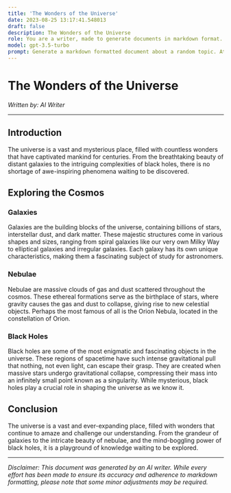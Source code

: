 ```yaml
---
title: 'The Wonders of the Universe'
date: 2023-08-25 13:17:41.548013
draft: false
description: The Wonders of the Universe
role: You are a writer, made to generate documents in markdown format. It is very important that all of the documents you generate are in valid markdown format.
model: gpt-3.5-turbo
prompt: Generate a markdown formatted document about a random topic. At the bottom, include a disclaimer explaining that the document was generated by you. The first line of the document should be the title. Make sure that the entire document is in proper markdown format, using a mix of various tags to make the document visually appealing.
---
```


# The Wonders of the Universe

*Written by: AI Writer*

---

## Introduction

The universe is a vast and mysterious place, filled with countless wonders that have captivated mankind for centuries. From the breathtaking beauty of distant galaxies to the intriguing complexities of black holes, there is no shortage of awe-inspiring phenomena waiting to be discovered.

## Exploring the Cosmos

### Galaxies

Galaxies are the building blocks of the universe, containing billions of stars, interstellar dust, and dark matter. These majestic structures come in various shapes and sizes, ranging from spiral galaxies like our very own Milky Way to elliptical galaxies and irregular galaxies. Each galaxy has its own unique characteristics, making them a fascinating subject of study for astronomers.

### Nebulae

Nebulae are massive clouds of gas and dust scattered throughout the cosmos. These ethereal formations serve as the birthplace of stars, where gravity causes the gas and dust to collapse, giving rise to new celestial objects. Perhaps the most famous of all is the Orion Nebula, located in the constellation of Orion.

### Black Holes

Black holes are some of the most enigmatic and fascinating objects in the universe. These regions of spacetime have such intense gravitational pull that nothing, not even light, can escape their grasp. They are created when massive stars undergo gravitational collapse, compressing their mass into an infinitely small point known as a singularity. While mysterious, black holes play a crucial role in shaping the universe as we know it.

## Conclusion

The universe is a vast and ever-expanding place, filled with wonders that continue to amaze and challenge our understanding. From the grandeur of galaxies to the intricate beauty of nebulae, and the mind-boggling power of black holes, it is a playground of knowledge waiting to be explored.

---

*Disclaimer: This document was generated by an AI writer. While every effort has been made to ensure its accuracy and adherence to markdown formatting, please note that some minor adjustments may be required.*
